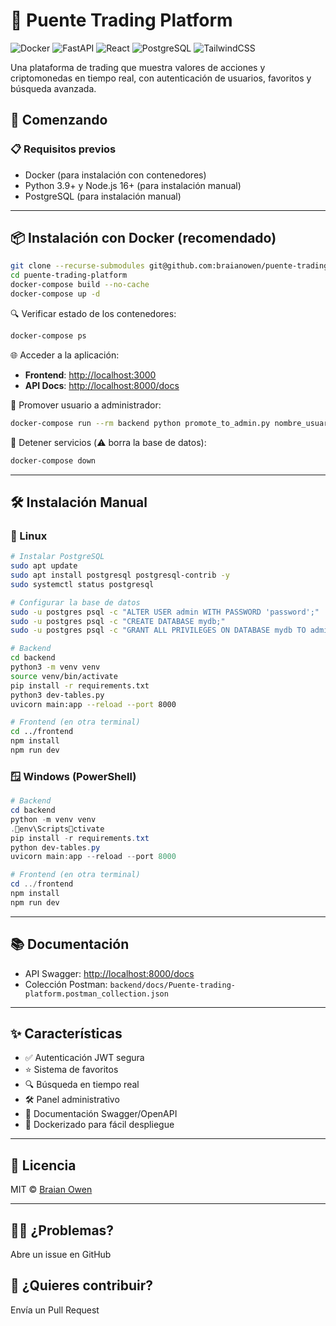 # 🚀 Puente Trading Platform  

![Docker](https://img.shields.io/badge/Docker-2CA5E0?style=for-the-badge&logo=docker&logoColor=white) ![FastAPI](https://img.shields.io/badge/FastAPI-009688?style=for-the-badge&logo=FastAPI&logoColor=white) ![React](https://img.shields.io/badge/React-20232A?style=for-the-badge&logo=react&logoColor=61DAFB) ![PostgreSQL](https://img.shields.io/badge/PostgreSQL-316192?style=for-the-badge&logo=postgresql&logoColor=white) ![TailwindCSS](https://img.shields.io/badge/Tailwind_CSS-38B2AC?style=for-the-badge&logo=tailwind-css&logoColor=white)  

Una plataforma de trading que muestra valores de acciones y criptomonedas en tiempo real, con autenticación de usuarios, favoritos y búsqueda avanzada.

## 🚀 Comenzando

### 📋 Requisitos previos

- Docker (para instalación con contenedores)
- Python 3.9+ y Node.js 16+ (para instalación manual)
- PostgreSQL (para instalación manual)

---

## 📦 Instalación con Docker (recomendado)

```bash
git clone --recurse-submodules git@github.com:braianowen/puente-trading-platform.git
cd puente-trading-platform
docker-compose build --no-cache
docker-compose up -d
```

🔍 Verificar estado de los contenedores:

```bash
docker-compose ps
```

🌐 Acceder a la aplicación:

- **Frontend**: [http://localhost:3000](http://localhost:3000)  
- **API Docs**: [http://localhost:8000/docs](http://localhost:8000/docs)

👑 Promover usuario a administrador:

```bash
docker-compose run --rm backend python promote_to_admin.py nombre_usuario
```

🛑 Detener servicios (⚠️ borra la base de datos):

```bash
docker-compose down
```

---

## 🛠 Instalación Manual

### 🐧 Linux

```bash
# Instalar PostgreSQL
sudo apt update
sudo apt install postgresql postgresql-contrib -y
sudo systemctl status postgresql

# Configurar la base de datos
sudo -u postgres psql -c "ALTER USER admin WITH PASSWORD 'password';"
sudo -u postgres psql -c "CREATE DATABASE mydb;"
sudo -u postgres psql -c "GRANT ALL PRIVILEGES ON DATABASE mydb TO admin;"
```

```bash
# Backend
cd backend
python3 -m venv venv
source venv/bin/activate
pip install -r requirements.txt
python3 dev-tables.py
uvicorn main:app --reload --port 8000
```

```bash
# Frontend (en otra terminal)
cd ../frontend
npm install
npm run dev
```

### 🪟 Windows (PowerShell)

```powershell
# Backend
cd backend
python -m venv venv
.env\Scriptsctivate
pip install -r requirements.txt
python dev-tables.py
uvicorn main:app --reload --port 8000
```

```powershell
# Frontend (en otra terminal)
cd ../frontend
npm install
npm run dev
```

---

## 📚 Documentación

- API Swagger: [http://localhost:8000/docs](http://localhost:8000/docs)
- Colección Postman: `backend/docs/Puente-trading-platform.postman_collection.json`

---

## ✨ Características

- ✅ Autenticación JWT segura
- ⭐ Sistema de favoritos
- 🔍 Búsqueda en tiempo real
- 🛠 Panel administrativo
- 📄 Documentación Swagger/OpenAPI
- 🐳 Dockerizado para fácil despliegue

---

## 📜 Licencia

MIT © [Braian Owen](https://github.com/braianowen)

---

## 🙋‍♂️ ¿Problemas?

Abre un issue en GitHub

## 🚀 ¿Quieres contribuir?

Envía un Pull Request